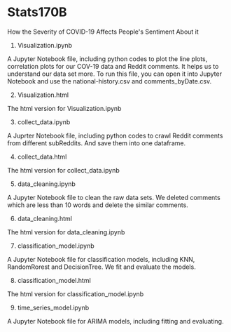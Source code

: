 # Stats170B
How the Severity of COVID-19 Affects People's Sentiment About it

1. Visualization.ipynb

A Jupyter Notebook file, including python codes to plot the line plots, correlation plots for our COV-19 data and Reddit comments. It helps us to understand our data set more. To run this file, you can open it into Jupyter Notebook and use the national-history.csv and comments_byDate.csv.

2. Visualization.html

The html version for Visualization.ipynb

3. collect_data.ipynb

A Juprter Notebook file, including python codes to crawl Reddit comments from different subReddits. And save them into one dataframe.

4. collect_data.html

The html version for collect_data.ipynb

5. data_cleaning.ipynb

A Jupyter Notebook file to clean the raw data sets. We deleted comments which are less than 10 words and delete the similar comments.

6. data_cleaning.html

The html version for data_cleaning.ipynb

7. classification_model.ipynb

A Jupyter Notebook file for classification models, including KNN, RandomRorest and DecisionTree. We fit and evaluate the models.

8. classification_model.html

The html version for classification_model.ipynb

9. time_series_model.ipynb

A Jupyter Notebook file for ARIMA models, including fitting and evaluating. 
